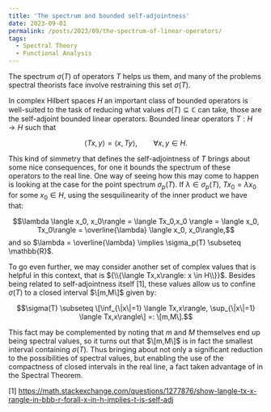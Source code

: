 ```yaml
---
title: 'The spectrum and bounded self-adjointness'
date: 2023-09-01
permalink: /posts/2023/09/the-spectrum-of-linear-operators/
tags:
  - Spectral Theory
  - Functional Analysis
---
```


The spectrum $\sigma(T)$ of operators $T$ helps us them, and many of the problems spectral theorists face involve restraining this set $\sigma(T)$.

In complex Hilbert spaces $H$ an important class of bounded operators is well-suited to the task of reducing what values $\sigma(T) \subseteq \mathbb{C}$ can take, those are the self-adjoint bounded linear operators. Bounded linear operators ${T:H \to H}$ such that

$$\langle Tx,y\rangle = \langle x, Ty\rangle, \qquad \forall x,y \in H.$$

This kind of simmetry that defines the self-adjointness of $T$ brings about some nice consequences, for one it bounds the spectrum of these operators to the real line. One way of seeing how this may come to happen is looking at the case for the point spectrum $\sigma_p(T)$. If $\lambda \in \sigma_p(T)$, $Tx_0 = \lambda x_0$ for some $x_0 \in H$, using the sesquilinearity of the inner product we have that:

$$\lambda \langle x_0, x_0\rangle  = \langle Tx_0,x_0 \rangle = \langle x_0, Tx_0\rangle = \overline{\lambda} \langle x_0, x_0\rangle,$$
and so $\lambda = \overline{\lambda} \implies \sigma_p(T) \subseteq \mathbb{R}$.

To go even further, we may consider another set of complex values that is helpful in this context, that is ${\\{\langle Tx,x\rangle: x \in H\\}}$. Besides being related to self-adjointness itself \[1\], these values allow us to confine $\sigma(T)$ to a closed interval $\[m,M\]$ given by:

$$\sigma(T) \subseteq \[\inf_{\|x\|=1} \langle Tx,x\rangle, \sup_{\|x\|=1} \langle Tx,x\rangle\] =: \[m,M\].$$

This fact may be complemented by noting that $m$ and $M$ themselves end up being spectral values, so it turns out that $\[m,M\]$ is in fact the smallest interval containing $\sigma(T)$. Thus bringing about not only a significant reduction to the possibilities of spectral values, but enabling the use of the compactness of closed intervals in the real line, a fact taken advantage of in the Spectral Theorem.

\[1\] <https://math.stackexchange.com/questions/1277876/show-langle-tx-x-rangle-in-bbb-r-forall-x-in-h-implies-t-is-self-adj>
